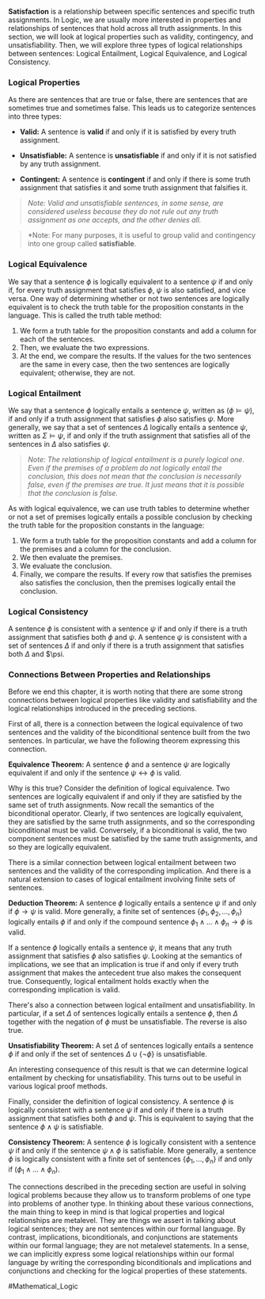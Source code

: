 **Satisfaction** is a relationship between specific sentences and specific truth assignments. In Logic, we are usually more interested in properties and relationships of sentences that hold across all truth assignments. In this section, we will look at logical properties such as validity, contingency, and unsatisfiability. Then, we will explore three types of logical relationships between sentences: Logical Entailment, Logical Equivalence, and Logical Consistency.

### Logical Properties

As there are sentences that are true or false, there are sentences that are sometimes true and sometimes false. This leads us to categorize sentences into three types:

* **Valid:** A sentence is **valid** if and only if it is satisfied by every truth assignment.

* **Unsatisfiable:** A sentence is **unsatisfiable** if and only if it is not satisfied by any truth assignment.

* **Contingent:** A sentence is **contingent** if and only if there is some truth assignment that satisfies it and some truth assignment that falsifies it.

> *Note: Valid and unsatisfiable sentences, in some sense, are considered useless because they do not rule out any truth assignment as one accepts, and the other denies all.*

> *Note: For many purposes, it is useful to group valid and contingency into one group called **satisfiable**.

### Logical Equivalence

We say that a sentence $\phi$ is logically equivalent to a sentence $\psi$ if and only if, for every truth assignment that satisfies $\phi$, $\psi$ is also satisfied, and vice versa. One way of determining whether or not two sentences are logically equivalent is to check the truth table for the proposition constants in the language. This is called the truth table method:

1. We form a truth table for the proposition constants and add a column for each of the sentences.
2. Then, we evaluate the two expressions.
3. At the end, we compare the results. If the values for the two sentences are the same in every case, then the two sentences are logically equivalent; otherwise, they are not.

### Logical Entailment

We say that a sentence $\phi$ logically entails a sentence $\psi$, written as ($\phi \vDash \psi$), if and only if a truth assignment that satisfies $\phi$ also satisfies $\psi$. More generally, we say that a set of sentences $\Delta$ logically entails a sentence $\psi$, written as $\Sigma \vDash \psi$, if and only if the truth assignment that satisfies all of the sentences in $\Delta$ also satisfies $\psi$.

> *Note: The relationship of logical entailment is a purely logical one. Even if the premises of a problem do not logically entail the conclusion, this does not mean that the conclusion is necessarily false, even if the premises are true. It just means that it is possible that the conclusion is false.*

As with logical equivalence, we can use truth tables to determine whether or not a set of premises logically entails a possible conclusion by checking the truth table for the proposition constants in the language:

1. We form a truth table for the proposition constants and add a column for the premises and a column for the conclusion.
2. We then evaluate the premises.
3. We evaluate the conclusion.
4. Finally, we compare the results. If every row that satisfies the premises also satisfies the conclusion, then the premises logically entail the conclusion.
### Logical Consistency

A sentence $\phi$ is consistent with a sentence $\psi$ if and only if there is a truth assignment that satisfies both $\phi$ and $\psi$. A sentence $\psi$ is consistent with a set of sentences $\Delta$ if and only if there is a truth assignment that satisfies both $\Delta$ and $\psi.

### Connections Between Properties and Relationships

Before we end this chapter, it is worth noting that there are some strong connections between logical properties like validity and satisfiability and the logical relationships introduced in the preceding sections.

First of all, there is a connection between the logical equivalence of two sentences and the validity of the biconditional sentence built from the two sentences. In particular, we have the following theorem expressing this connection.

**Equivalence Theorem:** A sentence $\phi$ and a sentence $\psi$ are logically equivalent if and only if the sentence $\psi\leftrightarrow\phi$ is valid.

Why is this true? Consider the definition of logical equivalence. Two sentences are logically equivalent if and only if they are satisfied by the same set of truth assignments. Now recall the semantics of the biconditional operator. Clearly, if two sentences are logically equivalent, they are satisfied by the same truth assignments, and so the corresponding biconditional must be valid. Conversely, if a biconditional is valid, the two component sentences must be satisfied by the same truth assignments, and so they are logically equivalent.

There is a similar connection between logical entailment between two sentences and the validity of the corresponding implication. And there is a natural extension to cases of logical entailment involving finite sets of sentences.

**Deduction Theorem:** A sentence $\phi$ logically entails a sentence $\psi$ if and only if $\phi\rightarrow\psi$ is valid. More generally, a finite set of sentences $\{\phi_1, \phi_2, \dots, \phi_n\}$ logically entails $\phi$ if and only if the compound sentence $\phi_1\land\dots\land\phi_n\rightarrow \phi$ is valid.

If a sentence $\phi$ logically entails a sentence $\psi$, it means that any truth assignment that satisfies $\phi$ also satisfies $\psi$. Looking at the semantics of implications, we see that an implication is true if and only if every truth assignment that makes the antecedent true also makes the consequent true. Consequently, logical entailment holds exactly when the corresponding implication is valid.

There's also a connection between logical entailment and unsatisfiability. In particular, if a set $\Delta$ of sentences logically entails a sentence $\phi$, then $\Delta$ together with the negation of $\phi$ must be unsatisfiable. The reverse is also true.

**Unsatisfiability Theorem:** A set $\Delta$ of sentences logically entails a sentence $\phi$ if and only if the set of sentences $\Delta\cup\{\neg \phi\}$ is unsatisfiable.

An interesting consequence of this result is that we can determine logical entailment by checking for unsatisfiability. This turns out to be useful in various logical proof methods.

Finally, consider the definition of logical consistency. A sentence $\phi$ is logically consistent with a sentence $\psi$ if and only if there is a truth assignment that satisfies both $\phi$ and $\psi$. This is equivalent to saying that the sentence $\phi\land\psi$ is satisfiable.

**Consistency Theorem:** A sentence $\phi$ is logically consistent with a sentence $\psi$ if and only if the sentence $\psi\land\phi$ is satisfiable. More generally, a sentence $\phi$ is logically consistent with a finite set of sentences $\{\phi_1, \dots, \phi_n\}$ if and only if $\left(\phi_1\land\dots\land\phi_n\right)$.

The connections described in the preceding section are useful in solving logical problems because they allow us to transform problems of one type into problems of another type. In thinking about these various connections, the main thing to keep in mind is that logical properties and logical relationships are metalevel. They are things we assert in talking about logical sentences; they are not sentences within our formal language. By contrast, implications, biconditionals, and conjunctions are statements within our formal language; they are not metalevel statements. In a sense, we can implicitly express some logical relationships within our formal language by writing the corresponding biconditionals and implications and conjunctions and checking for the logical properties of these statements.

#Mathematical_Logic 